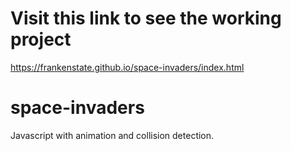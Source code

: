 # Visit this link to see the working project
https://frankenstate.github.io/space-invaders/index.html

# space-invaders
Javascript with animation and collision detection.
